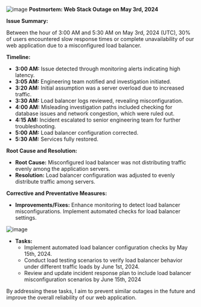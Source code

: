 
![image](https://github.com/Ericacdev/alx-system_engineering-devops/assets/126167758/c1718f97-8d72-4276-863c-58c014853a06)
**Postmortem: Web Stack Outage on May 3rd, 2024**

**Issue Summary:**

Between the hour of 3:00 AM and 5:30 AM on May 3rd, 2024 (UTC), 30% of users encountered slow response times or complete unavailability of our web application due to a misconfigured load balancer.

**Timeline:**

- **3:00 AM:** Issue detected through monitoring alerts indicating high latency.
- **3:05 AM:** Engineering team notified and investigation initiated.
- **3:20 AM:** Initial assumption was a server overload due to increased traffic.
- **3:30 AM:** Load balancer logs reviewed, revealing misconfiguration.
- **4:00 AM:** Misleading investigation paths included checking for database issues and network congestion, which were ruled out.
- **4:15 AM:** Incident escalated to senior engineering team for further troubleshooting.
- **5:00 AM:** Load balancer configuration corrected.
- **5:30 AM:** Services fully restored.

**Root Cause and Resolution:**

- **Root Cause:** Misconfigured load balancer was not distributing traffic evenly among the application servers.
- **Resolution:** Load balancer configuration was adjusted to evenly distribute traffic among servers.

**Corrective and Preventative Measures:**

- **Improvements/Fixes:** Enhance monitoring to detect load balancer misconfigurations. Implement automated checks for load balancer settings.

![image](https://github.com/Ericacdev/alx-system_engineering-devops/assets/126167758/ce273bf2-5ecd-4f95-937a-7f9806caae19)


- **Tasks:**
  - Implement automated load balancer configuration checks by May 15th, 2024.
  - Conduct load testing scenarios to verify load balancer behavior under different traffic loads by June 1st, 2024.
  - Review and update incident response plan to include load balancer misconfiguration scenarios by June 15th, 2024

By addressing these tasks, I  aim to prevent similar outages in the future and improve the overall reliability of our web application.
